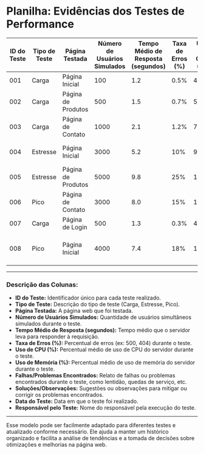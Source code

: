 # Planilha: Evidências dos Testes de Performance

| **ID do Teste** | **Tipo de Teste** | **Página Testada** | **Número de Usuários Simulados** | **Tempo Médio de Resposta (segundos)** | **Taxa de Erros (%)** | **Uso de CPU (%)** | **Uso de Memória (%)** | **Falhas/Problemas Encontrados** | **Soluções/Observações** | **Data do Teste** | **Responsável pelo Teste** |
|------------------|-------------------|-------------------|---------------------------------|---------------------------------------|-----------------------|---------------------|-------------------------|---------------------------------|--------------------------|------------------|---------------------------|
| 001              | Carga             | Página Inicial    | 100                             | 1.2                                   | 0.5%                  | 45%                 | 60%                     | Nenhuma falha                  | Sistema dentro da expectativa | 22/02/2025         | João Silva               |
| 002              | Carga             | Página de Produtos| 500                             | 1.5                                   | 0.7%                  | 55%                 | 70%                     | Nenhuma falha                  | Boa performance geral       | 22/02/2025         | João Silva               |
| 003              | Carga             | Página de Contato | 1000                            | 2.1                                   | 1.2%                  | 75%                 | 80%                     | Pequeno aumento no tempo de resposta | Considerar cacheamento de conteúdo | 22/02/2025         | João Silva               |
| 004              | Estresse          | Página Inicial    | 3000                            | 5.2                                   | 10%                   | 98%                 | 98%                     | Erros de carregamento, sistema instável | Aumento da infraestrutura recomendada | 22/02/2025         | João Silva               |
| 005              | Estresse          | Página de Produtos| 5000                            | 9.8                                   | 25%                   | 100%                | 100%                    | Sistema caiu após 4 minutos | Necessário ajustar balanceamento de carga | 22/02/2025         | João Silva               |
| 006              | Pico              | Página de Contato | 3000                            | 8.0                                   | 15%                   | 100%                | 90%                     | Falhas de login, sobrecarga de servidor | Avaliar escalabilidade automática | 22/02/2025         | João Silva               |
| 007              | Carga             | Página de Login   | 500                             | 1.3                                   | 0.3%                  | 48%                 | 65%                     | Nenhuma falha                  | Sistema funcionando bem     | 22/02/2025         | João Silva               |
| 008              | Pico              | Página Inicial    | 4000                            | 7.4                                   | 18%                   | 100%                | 95%                     | Lentidão no carregamento, sistema próximo ao limite | Considerar otimização de código | 22/02/2025         | João Silva               |

---

### Descrição das Colunas:
- **ID do Teste:** Identificador único para cada teste realizado.
- **Tipo de Teste:** Descrição do tipo de teste (Carga, Estresse, Pico).
- **Página Testada:** A página web que foi testada.
- **Número de Usuários Simulados:** Quantidade de usuários simultâneos simulados durante o teste.
- **Tempo Médio de Resposta (segundos):** Tempo médio que o servidor leva para responder à requisição.
- **Taxa de Erros (%):** Percentual de erros (ex: 500, 404) durante o teste.
- **Uso de CPU (%):** Percentual médio de uso de CPU do servidor durante o teste.
- **Uso de Memória (%):** Percentual médio de uso de memória do servidor durante o teste.
- **Falhas/Problemas Encontrados:** Relato de falhas ou problemas encontrados durante o teste, como lentidão, quedas de serviço, etc.
- **Soluções/Observações:** Sugestões ou observações para mitigar ou corrigir os problemas encontrados.
- **Data do Teste:** Data em que o teste foi realizado.
- **Responsável pelo Teste:** Nome do responsável pela execução do teste.

---

Esse modelo pode ser facilmente adaptado para diferentes testes e atualizado conforme necessário. Ele ajuda a manter um histórico organizado e facilita a análise de tendências e a tomada de decisões sobre otimizações e melhorias na página web.